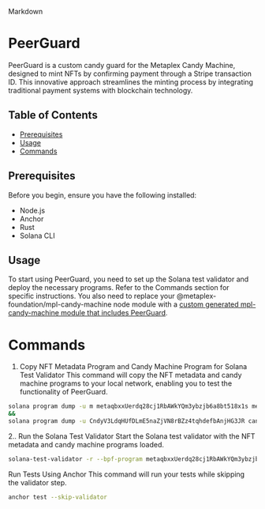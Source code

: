 
Markdown
# PeerGuard

PeerGuard is a custom candy guard for the Metaplex Candy Machine, designed to mint NFTs by confirming payment through a Stripe transaction ID. This innovative approach streamlines the minting process by integrating traditional payment systems with blockchain technology.

## Table of Contents

* [Prerequisites](#prerequisites)
* [Usage](#usage)
* [Commands](#commands)

## Prerequisites

Before you begin, ensure you have the following installed:

* Node.js
* Anchor
* Rust
* Solana CLI

## Usage
To start using PeerGuard, you need to set up the Solana test validator and deploy the necessary programs. Refer to the Commands section for specific instructions.
You also need to replace your @metaplex-foundation/mpl-candy-machine node module with a [custom generated mpl-candy-machine module that includes PeerGuard](../../../modified_node_modules/mpl-candy-machine).

# Commands
1. Copy NFT Metadata Program and Candy Machine Program for Solana Test Validator
This command will copy the NFT metadata and candy machine programs to your local network, enabling you to test the functionality of PeerGuard.
```bash
solana program dump -u m metaqbxxUerdq28cj1RbAWkYQm3ybzjb6a8bt518x1s metadata.so
&&
solana program dump -u CndyV3LdqHUfDLmE5naZjVN8rBZz4tqhdefbAnjHG3JR candy_machine.so
```
2.. Run the Solana Test Validator
Start the Solana test validator with the NFT metadata and candy machine programs loaded.
```bash
solana-test-validator -r --bpf-program metaqbxxUerdq28cj1RbAWkYQm3ybzjb6a8bt518x1s metadata.so --bpf-program CndyV3LdqHUfDLmE5naZjVN8rBZz4tqhdefbAnjHG3JR candy_machine.so
```

Run Tests Using Anchor
This command will run your tests while skipping the validator step.

```bash
anchor test --skip-validator
```

